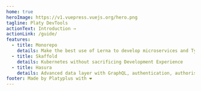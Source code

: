 ```yaml
---
home: true
heroImage: https://v1.vuepress.vuejs.org/hero.png
tagline: Platy DevTools
actionText: Introduction →
actionLink: /guide/
features:
  - title: Monorepo
    details: Make the best use of Lerna to develop microservices and Typescript packages
  - title: Skaffold
    details: Kubernetes without sacrificing Development Experience
  - title: Hasura
    details: Advanced data layer with GraphQL, authentication, authorisation, storage and many more
footer: Made by Platyplus with ❤️
---
```

